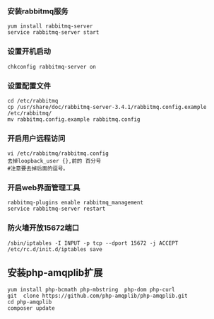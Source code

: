 ### 安装rabbitmq服务
```
yum install rabbitmq-server
service rabbitmq-server start
```
### 设置开机启动
```
chkconfig rabbitmq-server on
```
### 设置配置文件
```
cd /etc/rabbitmq
cp /usr/share/doc/rabbitmq-server-3.4.1/rabbitmq.config.example /etc/rabbitmq/
mv rabbitmq.config.example rabbitmq.config
```
### 开启用户远程访问
```
vi /etc/rabbitmq/rabbitmq.config
去掉loopback_user {},前的 百分号
#注意要去掉后面的逗号。
```
### 开启web界面管理工具
```
rabbitmq-plugins enable rabbitmq_management
service rabbitmq-server restart
```
### 防火墙开放15672端口
```
/sbin/iptables -I INPUT -p tcp --dport 15672 -j ACCEPT
/etc/rc.d/init.d/iptables save
```

## 安装php-amqplib扩展
```
yum install php-bcmath php-mbstring  php-dom php-curl
git  clone https://github.com/php-amqplib/php-amqplib.git
cd php-amqplib
composer update
```